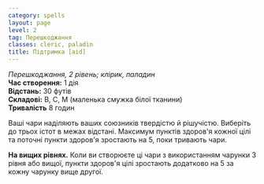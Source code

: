 ```yaml
---
category: spells
layout: page
level: 2
tag: Перешкоджання
classes: cleric, paladin
title: Підтримка [aid]
---
```


_Перешкоджання, 2 рівень; клірик, паладин_  
**Час створення:** 1 дія    
**Відстань:** 30 футів    
**Складові:** В, С, М (маленька смужка білої тканини)   
**Тривалість** 8 годин  

Ваші чари наділяють ваших союзників твердістю й рішучістю. Виберіть до трьох істот в межах відстані. Максимум пунктів здоров'я кожної цілі та поточні пункти здоров'я зростають на 5, поки тривають чари.  

**На вищих рівнях.** Коли ви створюєте ці чари з використанням чарунки 3 рівня або вищої, пункти здоров'я цілі зростають додатково на 5 за кожну чарунку вище другої.  
